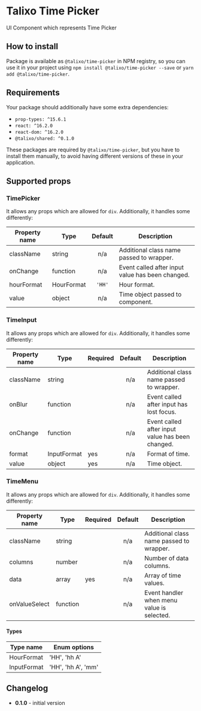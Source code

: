 # Talixo Time Picker

UI Component which represents Time Picker

## How to install

Package is available as `@talixo/time-picker` in NPM registry, so you can use it in your project
using `npm install @talixo/time-picker --save` or `yarn add @talixo/time-picker`.

## Requirements

Your package should additionally have some extra dependencies:

- `prop-types: ^15.6.1`
- `react: ^16.2.0`
- `react-dom: ^16.2.0`
- `@talixo/shared: ^0.1.0`

These packages are required by `@talixo/time-picker`, but you have to install them manually,
to avoid having different versions of these in your application.

## Supported props

### TimePicker

It allows any props which are allowed for `div`. Additionally, it handles some differently:

Property name | Type       | Default | Description
--------------|------------|:-------:|--------------------------------
className     | string     | n/a     | Additional class name passed to wrapper.
onChange      | function   | n/a     | Event called after input value has been changed.
hourFormat    | HourFormat | `'HH'`  | Hour format.
value         | object     | n/a     | Time object passed to component.

### TimeInput

It allows any props which are allowed for `div`. Additionally, it handles some differently:

Property name | Type        | Required | Default | Description
--------------|-------------|----------|:-------:|--------------------------------
className     | string      |          | n/a     | Additional class name passed to wrapper.
onBlur        | function    |          | n/a     | Event called after input has lost focus.
onChange      | function    |          | n/a     | Event called after input value has been changed.
format        | InputFormat | yes      | n/a     | Format of time.
value         | object      | yes      | n/a     | Time object.

### TimeMenu

It allows any props which are allowed for `div`. Additionally, it handles some differently:

Property name | Type        | Required | Default | Description
--------------|-------------|----------|:-------:|--------------------------------
className     | string      |          | n/a     | Additional class name passed to wrapper.
columns       | number      |          | n/a     | Number of data columns.
data          | array       | yes      | n/a     | Array of time values.
onValueSelect | function    |          | n/a     | Event handler when menu value is selected.

#### Types

Type name      | Enum options
---------------|---------------------------------------------------
HourFormat     | 'HH', 'hh A'
InputFormat    | 'HH', 'hh A', 'mm'


## Changelog

- **0.1.0** - initial version
